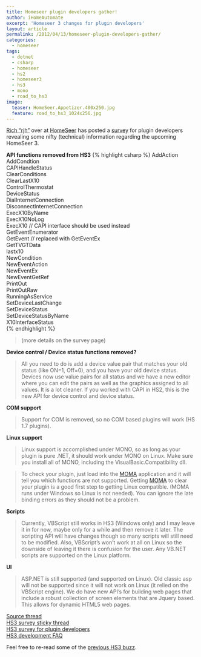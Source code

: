 ```yaml
---
title: Homeseer plugin developers gather!
author: iHomeAutomate
excerpt: 'Homeseer 3 changes for plugin developers'
layout: article
permalink: /2012/04/13/homeseer-plugin-developers-gather/
categories:
  - homeseer
tags:
  - dotnet
  - csharp
  - homeseer
  - hs2
  - homeseer3
  - hs3
  - mono
  - road_to_hs3
image:
  teaser: HomeSeer.Appetizer.400x250.jpg
  feature: road_to_hs3_1024x256.jpg
---
```

[Rich &#8220;rjh&#8221;][1] over at [HomeSeer][2] has posted a [survey][3] for plugin developers revealing some nifty (technical) information regarding the upcoming HomeSeer 3. 

**API functions removed from HS3**
{% highlight csharp %}
AddAction  
AddCondtion  
CAPIHandleStatus  
ClearConditions  
ClearLastX10  
ControlThermostat  
DeviceStatus  
DialInternetConnection  
DisconnectInternetConnection  
ExecX10ByName  
ExecX10NoLog  
ExecX10 // CAPI interface should be used instead  
GetEventEnumerator  
GetEvent // replaced with GetEventEx  
GetTVGTData  
lastx10  
NewCondition  
NewEventAction  
NewEventEx  
NewEventGetRef  
PrintOut  
PrintOutRaw  
RunningAsService  
SetDeviceLastChange  
SetDeviceStatus  
SetDeviceStatusByName  
X10InterfaceStatus  
{% endhighlight %}

> (more details on the survey page)  

**Device control / Device status functions removed?**
  
> All you need to do is add a device value pair that matches your old status (like ON=1, Off=0), and you have your old device status. Devices now use value pairs for all status and we have a new editor where you can edit the pairs as well as the graphics assigned to all values. It is a lot cleaner. If you worked with CAPI in HS2, this is the new API for device control and device status.

**COM support**  

> Support for COM is removed, so no COM based plugins will work (HS 1.7 plugins).

**Linux support**
  
> Linux support is accomplished under MONO, so as long as your plugin is pure .NET, it should work under MONO on Linux. Make sure you install all of MONO, including the VisualBasic.Compatibility dll. 

> To check your plugin, just load into the [MOMA][4] application and it will tell you which functions are not supported. Getting [MOMA][4] to clear your plugin is a good first step to getting Linux compatible. (MOMA runs under Windows so Linux is not needed). You can ignore the late binding errors as they should not be a problem.  

**Scripts**
  
> Currently, VBScript still works in HS3 (Windows only) and I may leave it in for now, maybe only for a while and then remove it later. The scripting API will have changes though so many scripts will still need to be modified. Also, VBScript&#8217;s won&#8217;t work at all on Linux so the downside of leaving it there is confusion for the user. Any VB.NET scripts are supported on the Linux platform.

**UI**
  
> ASP.NET is still supported (and supported on Linux). Old classic asp will not be supported since it will not work on Linux (it relied on the VBScript engine). We do have new API&#8217;s for building web pages that include a robust collection of screen elements that are Jquery based. This allows for dynamic HTML5 web pages.

[Source thread][5]  
[HS3 survey sticky thread][3]  
[HS3 survey for plugin developers][6]  
[HS3 development FAQ][7]

Feel free to re-read some of the [previous HS3 buzz][8].

 [1]: http://board.homeseer.com/member.php?u=37857
 [2]: http://board.homeseer.com/
 [3]: http://board.homeseer.com/showthread.php?t=153642
 [4]: http://www.mono-project.com/MoMA
 [5]: http://board.homeseer.com/showthread.php?t=153633
 [6]: http://kwiksurveys.com/online-survey.php?surveyID=LLMDMN_9e0526df&u=hs3plugins
 [7]: http://board.homeseer.com/showthread.php?t=153646
 [8]: {{site.url}}/2012/03/23/awaiting-more-hs3-goodies/
